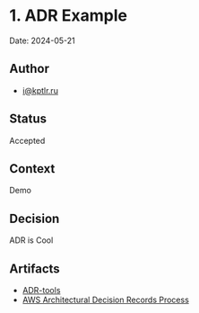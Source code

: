 # 1. ADR Example

Date: 2024-05-21

## Author

- i@kptlr.ru

## Status

Accepted

## Context

Demo

## Decision

ADR is Cool

## Artifacts

- [ADR-tools](https://github.com/npryce/adr-tools/tree/master)
- [AWS Architectural Decision Records Process](https://docs.aws.amazon.com/prescriptive-guidance/latest/architectural-decision-records/adr-process.html)
